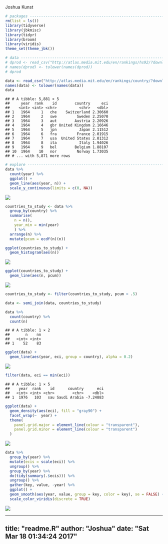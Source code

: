 # 
Joshua Kunst  



```r
# packages ----------------------------------------------------------------
rm(list = ls())
library(tidyverse)
library(jbkmisc)
library(tidyr)
library(broom)
library(viridis)
theme_set(theme_jbk())

# data --------------------------------------------------------------------
# dprod <- read_csv("http://atlas.media.mit.edu/en/rankings/hs92/?download=true")
# names(dprod) <- tolower(names(dprod))
# dprod

data <- read_csv("http://atlas.media.mit.edu/en/rankings/country/?download=true")
names(data) <- tolower(names(data))
data
```

```
## # A tibble: 5,881 × 5
##     year  rank    id        country     eci
##    <int> <int> <chr>          <chr>   <dbl>
## 1   1964     1   che    Switzerland 2.30660
## 2   1964     2   swe         Sweden 2.25070
## 3   1964     3   aut        Austria 2.20926
## 4   1964     4   gbr United Kingdom 2.16646
## 5   1964     5   jpn          Japan 2.11512
## 6   1964     6   fra         France 2.01915
## 7   1964     7   usa  United States 2.01312
## 8   1964     8   ita          Italy 1.94026
## 9   1964     9   bel        Belgium 1.88107
## 10  1964    10   nor         Norway 1.73035
## # ... with 5,871 more rows
```

```r
# explore -----------------------------------------------------------------
data %>% 
  count(year) %>% 
  ggplot() +
  geom_line(aes(year, n)) + 
  scale_y_continuous(limits = c(0, NA))
```

![](readme_files/figure-html/unnamed-chunk-2-1.png)<!-- -->

```r
countries_to_study <- data %>% 
  group_by(country) %>% 
  summarise(
    n = n(),
    year_min = min(year)
    ) %>% 
  arrange(n) %>% 
  mutate(pcum = ecdf(n)(n))

ggplot(countries_to_study) + 
  geom_histogram(aes(n))
```

![](readme_files/figure-html/unnamed-chunk-2-2.png)<!-- -->

```r
ggplot(countries_to_study) + 
  geom_line(aes(n, pcum))
```

![](readme_files/figure-html/unnamed-chunk-2-3.png)<!-- -->

```r
countries_to_study <- filter(countries_to_study, pcum > .5)

data <- semi_join(data, countries_to_study)

data %>% 
  count(country) %>% 
  count(n)
```

```
## # A tibble: 1 × 2
##       n    nn
##   <int> <int>
## 1    52    83
```

```r
ggplot(data) + 
  geom_line(aes(year, eci, group = country), alpha = 0.2)
```

![](readme_files/figure-html/unnamed-chunk-2-4.png)<!-- -->

```r
filter(data, eci == min(eci))
```

```
## # A tibble: 1 × 5
##    year  rank    id      country      eci
##   <int> <int> <chr>        <chr>    <dbl>
## 1  1976   103   sau Saudi Arabia -7.24883
```

```r
ggplot(data) + 
  geom_density(aes(eci), fill = "gray90") + 
  facet_wrap(~  year) + 
  theme(
    panel.grid.major = element_line(colour = "transparent"),
    panel.grid.minor = element_line(colour = "transparent")
  )
```

![](readme_files/figure-html/unnamed-chunk-2-5.png)<!-- -->

```r
data %>% 
  group_by(year) %>% 
  mutate(ecis = scale(eci)) %>%
  ungroup() %>% 
  group_by(year) %>% 
  do(tidy(summary(.$ecis))) %>%
  ungroup() %>% 
  gather(key, value, -year) %>% 
  ggplot() + 
  geom_smooth(aes(year, value, group = key, color = key), se = FALSE) + 
  scale_color_viridis(discrete = TRUE)
```

![](readme_files/figure-html/unnamed-chunk-2-6.png)<!-- -->


---
title: "readme.R"
author: "Joshua"
date: "Sat Mar 18 01:34:24 2017"
---
